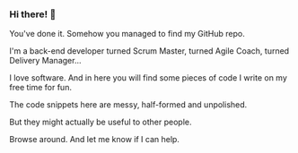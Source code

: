 ### Hi there! 👋

You've done it. Somehow you managed to find my GitHub repo.

I'm a back-end developer turned Scrum Master, turned Agile Coach, turned Delivery Manager...

I love software. And in here you will find some pieces of code I write on my free time for fun.

The code snippets here are messy, half-formed and unpolished.

But they might actually be useful to other people.

Browse around. And let me know if I can help.

<!--
**FilipeAlberoPomar/FilipeAlberoPomar** is a ✨ _special_ ✨ repository because its `README.md` (this file) appears on your GitHub profile.

Here are some ideas to get you started:

- 🔭 I’m currently working on ...
- 🌱 I’m currently learning ...
- 👯 I’m looking to collaborate on ...
- 🤔 I’m looking for help with ...
- 💬 Ask me about ...
- 📫 How to reach me: ...
- 😄 Pronouns: ...
- ⚡ Fun fact: ...
-->
